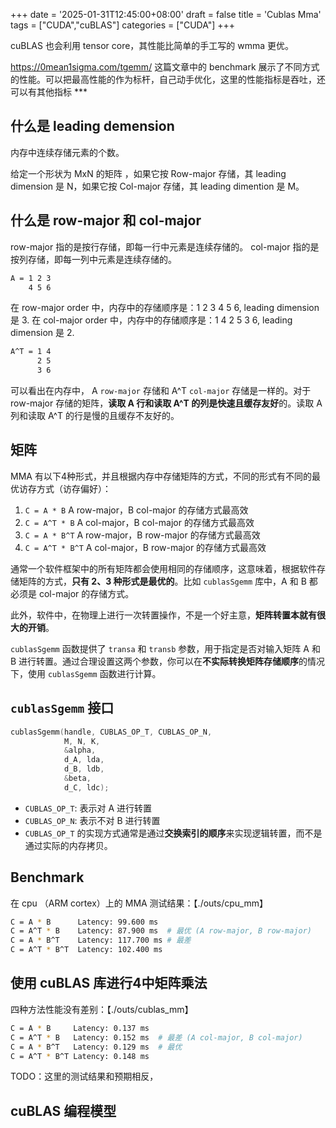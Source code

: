 +++
date = '2025-01-31T12:45:00+08:00'
draft = false
title = 'Cublas Mma'
tags = ["CUDA","cuBLAS"]
categories = ["CUDA"]
+++



cuBLAS 也会利用 tensor core，其性能比简单的手工写的 wmma 更优。

https://0mean1sigma.com/tgemm/  这篇文章中的 benchmark 展示了不同方式的性能。可以把最高性能的作为标杆，自己动手优化，这里的性能指标是吞吐，还可以有其他指标 *** 

## 什么是 leading demension

内存中连续存储元素的个数。

给定一个形状为 MxN 的矩阵 ，如果它按 Row-major 存储，其 leading dimension 是 N，如果它按 Col-major 存储，其 leading dimention 是 M。


## 什么是 row-major 和 col-major

row-major 指的是按行存储，即每一行中元素是连续存储的。
col-major 指的是按列存储，即每一列中元素是连续存储的。

~~~txt
A = 1 2 3
    4 5 6
~~~

在 row-major order 中，内存中的存储顺序是：1 2 3 4 5 6, leading dimension 是 3.
在 col-major order 中，内存中的存储顺序是：1 4 2 5 3 6, leading dimension 是 2.

~~~txt
A^T = 1 4
      2 5
      3 6
~~~

可以看出在内存中， A `row-major` 存储和 A^T `col-major` 存储是一样的。对于 row-major 存储的矩阵，**读取 A 行和读取 A^T 的列是快速且缓存友好**的。读取 A 列和读取 A^T 的行是慢的且缓存不友好的。


## 矩阵

MMA 有以下4种形式，并且根据内存中存储矩阵的方式，不同的形式有不同的最优访存方式（访存偏好）：

1. `C = A * B`            A row-major，B col-major 的存储方式最高效
2. `C = A^T * B`          A col-major，B col-major 的存储方式最高效
3. `C = A * B^T`          A row-major，B row-major 的存储方式最高效
4. `C = A^T * B^T`        A col-major，B row-major 的存储方式最高效


通常一个软件框架中的所有矩阵都会使用相同的存储顺序，这意味着，根据软件存储矩阵的方式，**只有 2、3 种形式是最优的**。比如 `cublasSgemm` 库中，A 和 B 都必须是 col-major 的存储方式。

此外，软件中，在物理上进行一次转置操作，不是一个好主意，**矩阵转置本就有很大的开销**。

`cublasSgemm` 函数提供了 `transa` 和 `transb` 参数，用于指定是否对输入矩阵 A 和 B 进行转置。通过合理设置这两个参数，你可以在**不实际转换矩阵存储顺序**的情况下，使用 `cublasSgemm` 函数进行计算。


## `cublasSgemm` 接口

~~~cpp
cublasSgemm(handle, CUBLAS_OP_T, CUBLAS_OP_N,
            M, N, K,
            &alpha,
            d_A, lda,
            d_B, ldb,
            &beta,
            d_C, ldc);
~~~

- `CUBLAS_OP_T`: 表示对 A 进行转置
- `CUBLAS_OP_N`: 表示不对 B 进行转置
- `CUBLAS_OP_T` 的实现方式通常是通过**交换索引的顺序**来实现逻辑转置，而不是通过实际的内存拷贝。


## Benchmark

在 cpu （ARM cortex）上的 MMA 测试结果：【./outs/cpu_mm】

~~~sh
C = A * B      Latency: 99.600 ms
C = A^T * B    Latency: 87.900 ms  # 最优 (A row-major, B row-major)
C = A * B^T    Latency: 117.700 ms # 最差
C = A^T * B^T  Latency: 102.400 ms
~~~

## 使用 cuBLAS 库进行4中矩阵乘法

四种方法性能没有差别：【./outs/cublas_mm】

~~~sh
C = A * B     Latency: 0.137 ms
C = A^T * B   Latency: 0.152 ms  # 最差 (A col-major, B col-major)
C = A * B^T   Latency: 0.129 ms  # 最优
C = A^T * B^T Latency: 0.148 ms
~~~

TODO：这里的测试结果和预期相反，


## cuBLAS 编程模型


